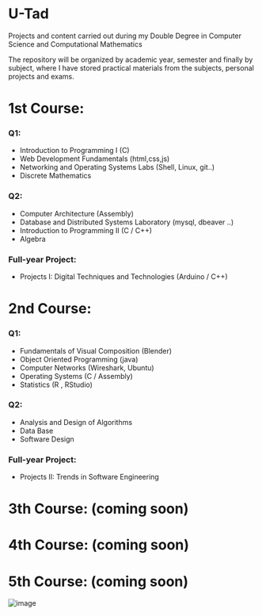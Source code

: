 # U-Tad 

Projects and content carried out during my Double Degree in Computer Science and Computational Mathematics 

The repository will be organized by academic year, semester and finally by subject, where I have stored practical materials from the subjects, personal projects and exams. 
# 1st Course: 

### Q1: 
- Introduction to Programming I	(C)
- Web Development Fundamentals (html,css,js)
- Networking and Operating Systems Labs (Shell, Linux, git..)
- Discrete Mathematics
  
### Q2: 
- Computer Architecture (Assembly)
- Database and Distributed Systems Laboratory (mysql, dbeaver ..)
- Introduction to Programming II (C / C++)
- Algebra
  
### Full-year Project: 
- Projects I: Digital Techniques and Technologies (Arduino / C++)


# 2nd Course: 
### Q1:
- Fundamentals of Visual Composition (Blender)
- Object Oriented Programming (java)
- Computer Networks (Wireshark, Ubuntu)
- Operating Systems (C / Assembly)
- Statistics (R , RStudio) 

### Q2: 
- Analysis and Design of Algorithms
- Data Base
- Software Design

### Full-year Project: 
- Projects II: Trends in Software Engineering

# 3th Course: (coming soon)
# 4th Course: (coming soon)
# 5th Course: (coming soon)

![image](https://github.com/ismaelucky342/U-Tad/assets/153450550/62bc16fd-1d63-401e-962d-b090cad59bdc)











